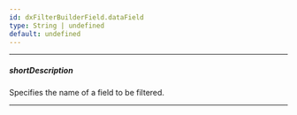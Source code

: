 ```yaml
---
id: dxFilterBuilderField.dataField
type: String | undefined
default: undefined
---
```

---
##### shortDescription
Specifies the name of a field to be filtered.

---

